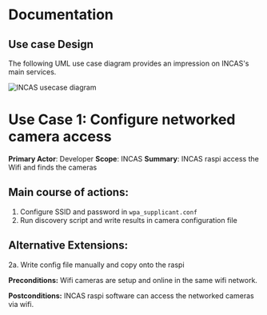 # Documentation

## Use case Design

The following UML use case diagram provides an impression on INCAS's main services.

![INCAS usecase diagram](http://www.plantuml.com/plantuml/png/KypCIyufJKajBSfHo2WfAIYsqjSlIYpNIyyioIXDAYrEBKhEpoj9pIlHIyxFrKzEIKtEDYxIz_HpTWpMpqtCpDDFoKykrYzDZWUQarYiLr9H0W00)


Use Case 1: Configure networked camera access 
=================================
**Primary Actor**: Developer
**Scope**: INCAS
**Summary**: INCAS raspi access the Wifi and finds the cameras

Main course of actions:
------------------------
1. Configure SSID and password in `wpa_supplicant.conf`
2. Run discovery script and write results in camera configuration file


Alternative Extensions:
------------------------
2a. Write config file manually and copy onto the raspi


**Preconditions:** Wifi cameras are setup and online in the same wifi network.

**Postconditions:** INCAS raspi software can access the networked cameras via wifi.
